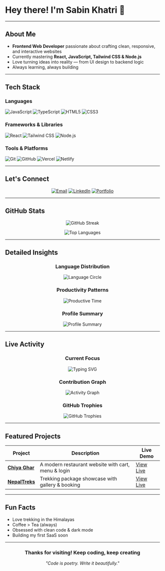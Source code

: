 # Hey there! I'm Sabin Khatri 🚀

</div>

---

## About Me

- **Frontend Web Developer** passionate about crafting clean, responsive, and interactive websites  
- Currently mastering **React, JavaScript, Tailwind CSS & Node.js**  
- Love turning ideas into reality — from UI design to backend logic  
- Always learning, always building

---

## Tech Stack

### Languages
![JavaScript](https://img.shields.io/badge/javascript-%23323330.svg?style=for-the-badge&logo=javascript&logoColor=%23F7DF1E)
![TypeScript](https://img.shields.io/badge/typescript-%23007ACC.svg?style=for-the-badge&logo=typescript&logoColor=white)
![HTML5](https://img.shields.io/badge/html5-%23E34F26.svg?style=for-the-badge&logo=html5&logoColor=white)
![CSS3](https://img.shields.io/badge/css3-%231572B6.svg?style=for-the-badge&logo=css3&logoColor=white)

### Frameworks & Libraries
![React](https://img.shields.io/badge/react-%2320232a.svg?style=for-the-badge&logo=react&logoColor=%2361DAFB)
![Tailwind CSS](https://img.shields.io/badge/tailwindcss-%2338B2AC.svg?style=for-the-badge&logo=tailwind-css&logoColor=white)
![Node.js](https://img.shields.io/badge/node.js-%2343853D.svg?style=for-the-badge&logo=node.js&logoColor=white)

### Tools & Platforms
![Git](https://img.shields.io/badge/git-%23F05033.svg?style=for-the-badge&logo=git&logoColor=white)
![GitHub](https://img.shields.io/badge/github-%23121011.svg?style=for-the-badge&logo=github&logoColor=white)
![Vercel](https://img.shields.io/badge/vercel-%23000000.svg?style=for-the-badge&logo=vercel&logoColor=white)
![Netlify](https://img.shields.io/badge/netlify-%23000000.svg?style=for-the-badge&logo=netlify&logoColor=#00C7B7)

---

## Let's Connect

<div align="center">

[![Email](https://img.shields.io/badge/Email-D14836?style=for-the-badge&logo=gmail&logoColor=white)](mailto:sabink802@gmail.com)
[![LinkedIn](https://img.shields.io/badge/LinkedIn-%230077B5.svg?style=for-the-badge&logo=linkedin&logoColor=white)](https://www.linkedin.com/in/sabin-khatri-25460b26a/)
[![Portfolio](https://img.shields.io/badge/Portfolio-6e6b9e?style=for-the-badge&logo=react&logoColor=white)](https://sabinkhatri18.com.np/)

</div>

---

## GitHub Stats

<div align="center">

![GitHub Streak](https://streak-stats.demolab.com/?user=sabin-khatri&theme=tokyonight&hide_border=false&border_radius=8)

![Top Languages](https://github-readme-stats.vercel.app/api/top-langs/?username=sabin-khatri&theme=tokyonight&hide_border=false&include_all_commits=true&count_private=true&layout=compact&border_radius=8)

</div>

---

## Detailed Insights

<div align="center">

### Language Distribution
![Language Circle](https://github-readme-stats.vercel.app/api/top-langs/?username=sabin-khatri&layout=donut&theme=tokyonight&hide_border=true&bg_color=1a1b27&title_color=89b4fa&text_color=cad3f5)

### Productivity Patterns
![Productive Time](https://github-profile-summary-cards.vercel.app/api/cards/productive-time?username=sabin-khatri&theme=tokyonight&utcOffset=5.75)

### Profile Summary
![Profile Summary](https://github-profile-summary-cards.vercel.app/api/cards/profile-details?username=sabin-khatri&theme=tokyonight)

</div>

---

## Live Activity

<div align="center">

### Current Focus
![Typing SVG](https://readme-typing-svg.herokuapp.com?font=Fira+Code&size=18&duration=3000&pause=1000&color=89b4fa&background=1a1b2700&center=true&vCenter=true&width=600&lines=Building+responsive+UIs+with+React;Styling+with+Tailwind+CSS+%F0%9F%92%A8;Deploying+on+Netlify+&+Vercel;Learning+Node.js+&+APIs;Turning+coffee+into+code+%E2%98%95%EF%B8%8F)

### Contribution Graph
![Activity Graph](https://github-profile-activity-graph.vercel.app/graph?username=sabin-khatri&theme=tokyo-night&bg_color=1a1b27&color=89b4fa&line=7aa2f7&point=f6c177&area=true&hide_border=true&custom_title=My%20Coding%20Journey)

### GitHub Trophies
![GitHub Trophies](https://github-profile-trophy.vercel.app/?username=sabin-khatri&theme=tokyonight&no-frame=false&no-bg=false&margin-w=4&row=1)

</div>

---

## Featured Projects

<div align="center">

| Project | Description | Live Demo |
|--------|-------------|-----------|
| **[Chiya Ghar](https://github.com/sabin-khatri/ChiyaAdda)** | A modern restaurant website with cart, menu & login | [View Live](https://bespoke-twilight-0dc185.netlify.app/) |
| **[NepalTreks](https://github.com/sabin-khatri/Trekking-Web)** | Trekking package showcase with gallery & booking | [View Live](https://sabintrek.netlify.app/) |

</div>

---

## Fun Facts

- Love trekking in the Himalayas  
- Coffee > Tea (always)  
- Obsessed with clean code & dark mode  
- Building my first SaaS soon

---

<div align="center">

### Thanks for visiting! Keep coding, keep creating

<div align="center">
  <i>"Code is poetry. Write it beautifully."</i>
</div>
